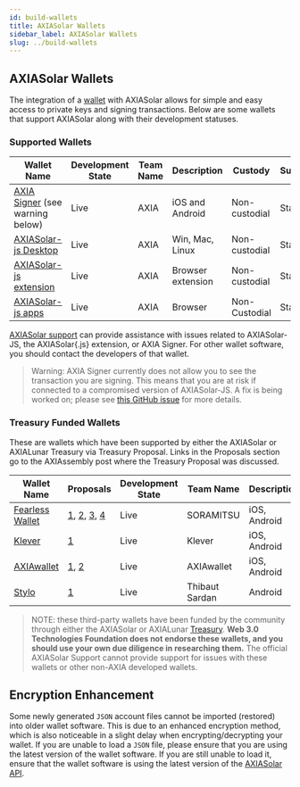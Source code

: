 ```yaml
---
id: build-wallets
title: AXIASolar Wallets
sidebar_label: AXIASolar Wallets
slug: ../build-wallets
---
```


## AXIASolar Wallets

The integration of a [wallet](../general/glossary.md#wallet) with AXIASolar allows for simple and easy access to
private keys and signing transactions. Below are some wallets that support AXIASolar along with their
development statuses.

### Supported Wallets

| Wallet Name                                                         | Development State | Team Name | Description       | Custody       | Supports |
| ------------------------------------------------------------------- | ----------------- | --------- | ----------------- | ------------- | -------- |
| [AXIA Signer](https://www.axia.io/signer/) (see warning below)  | Live              | AXIA    | iOS and Android   | Non-custodial | Staking  |
| [AXIASolar-js Desktop](https://github.com/axiasolar-js/apps/releases) | Live              | AXIA    | Win, Mac, Linux   | Non-custodial | Staking  |
| [AXIASolar-js extension](https://github.com/axiasolar-js/extension)   | Live              | AXIA    | Browser extension | Non-custodial | Staking  |
| [AXIASolar-js apps](https://axiasolar.js.org/apps/#/accounts)         | Live              | AXIA    | Browser           | Non-Custodial | Staking  |

[AXIASolar support](https://support.axiacoin.network/) can provide assistance with issues related to
AXIASolar-JS, the AXIASolar{.js} extension, or AXIA Signer. For other wallet software, you should
contact the developers of that wallet.

> Warning: AXIA Signer currently does not allow you to see the transaction you are signing. This
> means that you are at risk if connected to a compromised version of AXIASolar-JS. A fix is being
> worked on; please see [this GitHub issue](https://github.com/axia-tech/axia-signer/issues/724)
> for more details.

### Treasury Funded Wallets

These are wallets which have been supported by either the AXIASolar or AXIALunar Treasury via Treasury Proposal. Links in the Proposals section go to the AXIAssembly post where the Treasury Proposal was discussed.

| Wallet Name                                   | Proposals                                                                                                                                                                                           | Development State | Team Name      | Description  | Custody       | Supports |
| --------------------------------------------- | --------------------------------------------------------------------------------------------------------------------------------------------------------------------------------------------------- | ----------------- | -------------- | ------------ | ------------- | -------- |
| [Fearless Wallet](https://fearlesswallet.io/) | [1](https://axialunar.axiassembly.io/treasury/23), [2](https://axialunar.axiassembly.io/treasury/34), [3](https://axialunar.axiassembly.io/treasury/74), [4](https://axialunar.axiassembly.io/treasury/102) | Live              | SORAMITSU      | iOS, Android | Non-custodial | Staking  |
| [Klever](https://klever.io/)                  | [1](https://axialunar.axiassembly.io/treasury/91)                                                                                                                                                     | Live              | Klever         | iOS, Android | Non-custodial | Staking  |
| [AXIAwallet](https://axiawallet.io/)        | [1](https://axialunar.axiassembly.io/treasury/32), [2](https://axialunar.axiassembly.io/treasury/41)                                                                                                    | Live              | AXIAwallet    | iOS, Android | Non-custodial | Staking  |
| [Stylo](https://stylo-app.com/)               | [1](https://axiasolar.axiassembly.io/treasury/39)                                                                                                                                                   | Live              | Thibaut Sardan | Android      | Non-custodial | Staking  |

> NOTE: these third-party wallets have been funded by the community through either the AXIASolar or AXIALunar [Treasury](learn-treasury). **Web 3.0 Technologies Foundation does not endorse these wallets, and you should use your own due diligence in researching them.** The official AXIASolar Support cannot provide support for issues with these wallets or other non-AXIA developed wallets.

## Encryption Enhancement

Some newly generated `JSON` account files cannot be imported (restored) into older wallet software.
This is due to an enhanced encryption method, which is also noticeable in a slight delay when
encrypting/decrypting your wallet. If you are unable to load a `JSON` file, please ensure that you
are using the latest version of the wallet software. If you are still unable to load it, ensure that
the wallet software is using the latest version of the [AXIASolar API](https://axiasolar.js.org/api/).

